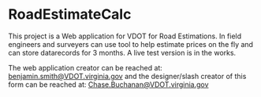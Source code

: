 # RoadEstimateCalc
This project is a Web application for VDOT for Road Estimations. In field engineers and surveyers can use tool to help estimate prices on the fly and can store datarecords for 3 months. A live test version is in the works.

The web application creator can be reached at: benjamin.smith@VDOT.virginia.gov and the designer/slash creator of this form can be reached at: Chase.Buchanan@VDOT.virginia.gov
